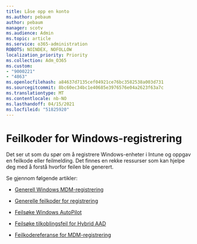 ```yaml
---
title: Låse opp en konto
ms.author: pebaum
author: pebaum
manager: scotv
ms.audience: Admin
ms.topic: article
ms.service: o365-administration
ROBOTS: NOINDEX, NOFOLLOW
localization_priority: Priority
ms.collection: Adm_O365
ms.custom:
- "9000221"
- "4863"
ms.openlocfilehash: a84637d7135cef04921ce76bc3582538a003d731
ms.sourcegitcommit: 8bc60ec34bc1e40685e3976576e04a2623f63a7c
ms.translationtype: MT
ms.contentlocale: nb-NO
ms.lasthandoff: 04/15/2021
ms.locfileid: "51825920"
---
```

# <a name="windows-enrolment-error-codes"></a>Feilkoder for Windows-registrering

Det ser ut som du spør om å registrere Windows-enheter i Intune og oppgav en feilkode eller feilmelding. Det finnes en rekke ressurser som kan hjelpe deg med å forstå hvorfor feilen ble generert.
 
Se gjennom følgende artikler:

- [Generell Windows MDM-registrering](https://docs.microsoft.com/mem/intune/enrollment/troubleshoot-windows-enrollment-errors)

- [Generelle feilkoder for registrering](https://docs.microsoft.com/mem/intune/enrollment/troubleshoot-device-enrollment-in-intune#general-enrollment-error-codes)

- [Feilsøke Windows AutoPilot](https://docs.microsoft.com/windows/deployment/windows-autopilot/troubleshooting)

- [Feilsøke tilkoblingsfeil for Hybrid AAD](https://docs.microsoft.com/azure/active-directory/devices/troubleshoot-hybrid-join-windows-current)

- [Feilkodereferanse for MDM-registrering](https://docs.microsoft.com/windows/win32/mdmreg/mdm-registration-constants)
